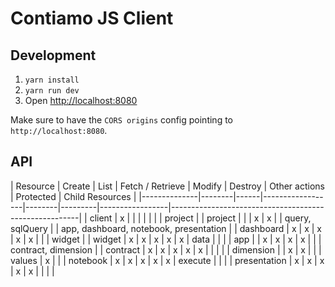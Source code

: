 # Contiamo JS Client

## Development

1. `yarn install`
2. `yarn run dev`
3. Open [http://localhost:8080](http://localhost:8080)

Make sure to have the `CORS origins` config pointing to `http://localhost:8080`.

## API

| Resource     | Create | List | Fetch / Retrieve | Modify | Destroy | Other actions   | Protected | Child Resources                           |
|--------------|--------|------|------------------|--------|---------|-----------------|-------------------------------------------------------|
| client       | x      |      |                  |        |         |                 |           | project                                   |
| project      |        |      | x                | x      |         | query, sqlQuery |           | app, dashboard, notebook, presentation    |
| dashboard    | x      | x    | x                | x      | x       |                 |           | widget                                    |
| widget       | x      | x    | x                | x      | x       | data            |           |                                           |
| app          |        | x    | x                | x      | x       |                 |           | contract, dimension                       |
| contract     | x      | x    | x                | x      | x       |                 |           |                                           |
| dimension    |        | x    | x                |        |         | values          | x         |                                           |
| notebook     | x      | x    | x                | x      | x       | execute         |           |                                           |
| presentation | x      | x    | x                | x      | x       |                 |           |                                           |
